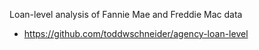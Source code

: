 
Loan-level analysis of Fannie Mae and Freddie Mac data
* https://github.com/toddwschneider/agency-loan-level
